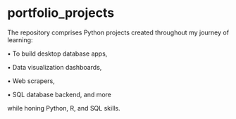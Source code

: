 # portfolio_projects

The repository comprises Python projects created throughout my journey of learning: 

•	To build desktop database apps, 

•	Data visualization dashboards, 

•	Web scrapers, 

•	SQL database backend, and more 

while honing Python, R, and SQL skills.
